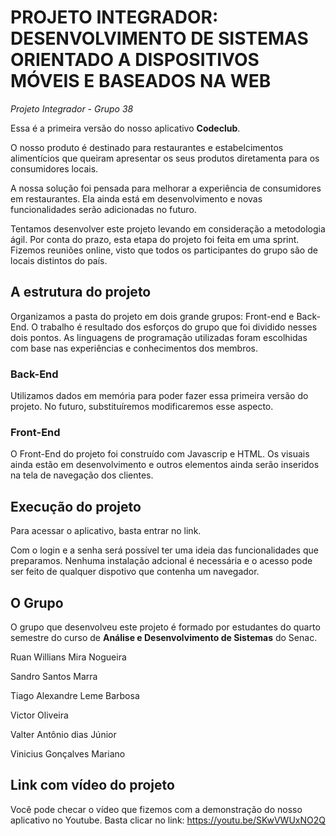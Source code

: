 # **PROJETO INTEGRADOR: DESENVOLVIMENTO DE SISTEMAS ORIENTADO A DISPOSITIVOS MÓVEIS E BASEADOS NA WEB**
*Projeto Integrador - Grupo 38*

Essa é a primeira versão do nosso aplicativo **Codeclub**. 

O nosso produto é destinado para restaurantes e estabelcimentos alimentícios que queiram apresentar os seus produtos diretamenta para os consumidores locais.
  
  A nossa solução foi pensada para melhorar a experiência de consumidores em restaurantes. Ela ainda está em desenvolvimento e novas funcionalidades serão adicionadas no futuro. 
  
  Tentamos desenvolver este projeto levando em consideração a metodologia ágil. Por conta do prazo, esta etapa do projeto foi feita em uma sprint. Fizemos reuniões online, visto que todos os participantes do grupo são de locais distintos do país. 
  
  ## A estrutura do projeto 
Organizamos a pasta do projeto em dois grande grupos: Front-end e Back-End. 
O trabalho é resultado dos esforços do grupo que foi dividido nesses dois pontos. 
As linguagens de programação utilizadas foram escolhidas com base nas experiências e conhecimentos dos membros. 

### Back-End
Utilizamos dados em memória para poder fazer essa primeira versão do projeto. No futuro, substituíremos modificaremos esse aspecto. 
  
  ### Front-End 
O Front-End do projeto foi construído com Javascrip e HTML. Os visuais ainda estão em desenvolvimento e outros elementos ainda serão inseridos na tela de navegação dos clientes. 
## Execução do projeto 

Para acessar o aplicativo, basta entrar no link. 

  Com o login e a senha será possível ter uma ideia das funcionalidades que preparamos. Nenhuma instalação adcional é necessária e o acesso pode ser feito de qualquer dispotivo que contenha um navegador. 


## O Grupo 
O grupo que desenvolveu este projeto é formado por estudantes do quarto semestre do curso de **Análise e Desenvolvimento de Sistemas** do Senac. 

Ruan Willians Mira Nogueira  

Sandro Santos Marra  

Tiago Alexandre Leme Barbosa  

Victor Oliveira  

Valter Antônio dias Júnior  

Vinicius Gonçalves Mariano  

 
## Link com vídeo do projeto 

Você pode checar o vídeo que fizemos com a demonstração do nosso aplicativo no Youtube. 
Basta clicar no link: https://youtu.be/SKwVWUxNO2Q 

